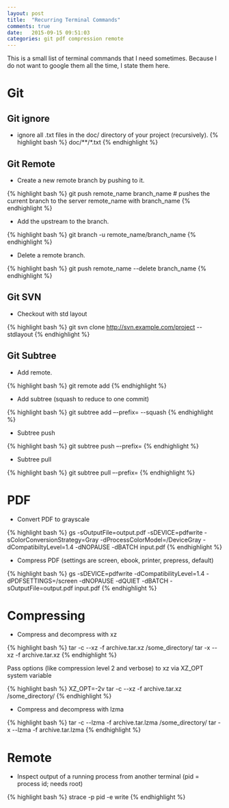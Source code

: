 ```yaml
---
layout: post
title:  "Recurring Terminal Commands"
comments: true
date:   2015-09-15 09:51:03
categories: git pdf compression remote
---
```

This is a small list of terminal commands that I need sometimes. 
Because I do not want to google them all the time, I state them here.


# Git

## Git ignore

* ignore all .txt files in the doc/ directory of your project (recursively).
{% highlight bash %}
doc/**/*.txt
{% endhighlight %}


## Git Remote

* Create a new remote branch by pushing to it.

{% highlight bash %}
git push remote_name branch_name  # pushes the current branch to the server remote_name with branch_name
{% endhighlight %}

* Add the upstream to the branch.

{% highlight bash %}
git branch -u remote_name/branch_name
{% endhighlight %}

* Delete a remote branch.

{% highlight bash %}
git push remote_name --delete branch_name
{% endhighlight %}

## Git SVN

* Checkout with std layout 

{% highlight bash %}
git svn clone http://svn.example.com/project --stdlayout
{% endhighlight %}


## Git Subtree

* Add remote.

{% highlight bash %}
git remote add <remote name> <remote URL>
{% endhighlight %}

* Add subtree (squash to reduce to one commit)

{% highlight bash %}
git subtree add –-prefix=<new folder> <remote> <branch> --squash
{% endhighlight %}

* Subtree push

{% highlight bash %}
git subtree push –-prefix=<subtree folder> <remote> <branch>
{% endhighlight %}

* Subtree pull

{% highlight bash %}
git subtree pull –-prefix=<subtree folder> <remote> <branch>
{% endhighlight %}


# PDF

* Convert PDF to grayscale

{% highlight bash %} 
gs -sOutputFile=output.pdf -sDEVICE=pdfwrite -sColorConversionStrategy=Gray -dProcessColorModel=/DeviceGray -dCompatibiltyLevel=1.4 -dNOPAUSE -dBATCH input.pdf
{% endhighlight %}

* Compress PDF (settings are screen, ebook, printer, prepress, default)

{% highlight bash %}
gs -sDEVICE=pdfwrite -dCompatibilityLevel=1.4 -dPDFSETTINGS=/screen -dNOPAUSE -dQUIET -dBATCH -sOutputFile=output.pdf input.pdf
{% endhighlight %}


# Compressing

* Compress and decompress with xz

{% highlight bash %}
tar -c --xz -f archive.tar.xz /some_directory/
tar -x --xz -f archive.tar.xz 
{% endhighlight %}

Pass options (like compression level 2 and verbose) to xz via XZ_OPT system variable

{% highlight bash %}
XZ_OPT=-2v tar -c --xz -f archive.tar.xz /some_directory/
{% endhighlight %}

* Compress and decompress with lzma

{% highlight bash %}
tar -c --lzma -f archive.tar.lzma /some_directory/
tar -x --lzma -f archive.tar.lzma 
{% endhighlight %}

# Remote

* Inspect output of a running process from another terminal (pid = process id; needs root)

{% highlight bash %}
strace -p pid -e write
{% endhighlight %}
